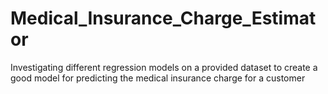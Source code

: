 # Medical_Insurance_Charge_Estimator
Investigating different regression models on a provided dataset to create a good model for predicting the medical insurance charge for a customer
